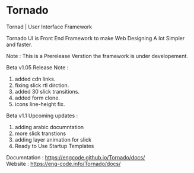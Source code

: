 # Tornado
Tornad | User Interface Framework

Tornado UI is Front End Framework to make Web Designing 
A lot Simpler and faster.

Note : This is a Prerelease Verstion the framework is under developement.

Beta v1.05 Release Note :
   1. added cdn links.
   2. fixing slick rtl dirction.
   3. added 30 slick transitions.
   4. added form clone.
   5. icons line-height fix.

Beta v1.1 Upcoming updates : 
   1. adding arabic documntation
   2. more slick transtions
   3. adding layer animation for slick
   4. Ready to Use Startup Templates 
   

Documntation : https://engcode.github.io/Tornado/docs/ <br>
Website : https://eng-code.info/Tornado/docs/ <br>

